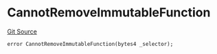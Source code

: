 # CannotRemoveImmutableFunction
[Git Source](https://github.com/thrackle-io/rules-engine/blob/6d65728d4e93813016499a87fe04f8385b777100/src/client/token/handler/diamond/HandlerDiamondLib.sol)


```solidity
error CannotRemoveImmutableFunction(bytes4 _selector);
```

